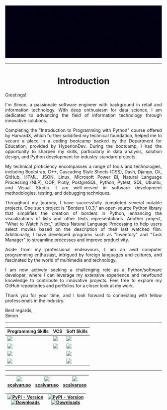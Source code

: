 <div align='center'>

![scalvaruso banner header](https://raw.githubusercontent.com/scalvaruso/scalvaruso/main/images/scalvaruso.gif)

</div>

---

<h1 align='center'>Introduction</h1>
<div align='justify'>
<p>Greetings!</p>
<p>I'm Simon, a passionate software engineer with background in retail and information technology. With deep enthusiasm for data science, I am dedicated to advancing the field of information technology through innovative solutions.</p>
<p>Completing the "Introduction to Programming with Python" course offered by HarvardX, which further solidified my technical foundation, helped me to secure a place in a coding bootcamp backed by the Department for Education, provided by HyperionDev. During the bootcamp, I had the opportunity to sharpen my skills, particularly in data analysis, solution design, and Python development for industry-standard projects.</p>
<p>My technical proficiency encompasses a range of tools and technologies, including Bootstrap, C++, Cascading Style Sheets (CSS), Dash, Django, Git, GitHub, HTML, JSON, Linux, Microsoft Power BI, Natural Language Processing (NLP), OOP, Plotly, PostgreSQL, Python, Pytest, SQL, Ubuntu, and Visual Studio. I am well-versed in software development methodologies, testing, and debugging techniques.</p>
<p>Throughout my journey, I have successfully completed several notable projects. One such project is "Borders 1.0.3," an open-source Python library that simplifies the creation of borders in Python, enhancing the visualizations of lists and other texts representations. Another project, "What to Watch Next," utilizes Natural Language Processing to help users select movies based on the description of their last watched film. Additionally, I have developed programs such as "Inventory" and "Task Manager" to streamline processes and improve productivity.</p>
<p>Aside from my professional endeavours, I am an avid computer programming enthusiast, intrigued by foreign languages and cultures, and fascinated by the world of multimedia and technology.</p>
<p>I am now actively seeking a challenging role as a Python/software developer, where I can leverage my extensive experience and newfound knowledge to contribute to innovative projects. Feel free to explore my GitHub repositories and portfolios for a closer look at my work.</p>
<p>Thank you for your time, and I look forward to connecting with fellow professionals in the industry.</p>
<p>Best regards,<br>
Simon</p>
</div>

---

<div align='center'>

| <div align='center'> Programming Skills </div> | <div align='center'> VCS </div> | <div align='center'> Soft Skills </div> |
| ----- | ----- | ----- |
| ![](https://img.shields.io/badge/Code-Python-informational?style=for-the-badge&&logo=python&logoColor=white&color=FD207D) | ![](https://img.shields.io/badge/VCS-GIT-informational?style=for-the-badge&&logo=Git&logoColor=white&color=01E8C8)  | ![](https://img.shields.io/badge/PS-Problem_Solving-informational?style=for-the-badge&&logo=Trino&logoColor=white&color=magenta) |
| ![](https://img.shields.io/badge/Code-C++-informational?style=for-the-badge&&logo=cplusplus&logoColor=white&color=FD207D) | ![](https://img.shields.io/badge/VCS-GitHub-informational?style=for-the-badge&&logo=GitHub&logoColor=white&color=01E8C8) | ![](https://img.shields.io/badge/AS-Analytical_Skills-informational?style=for-the-badge&&logo=futurelearn&logoColor=white&color=magenta) |
| ![](https://img.shields.io/badge/Code-HTML5-informational?style=for-the-badge&&logo=HTML5&logoColor=white&color=FD207D) || ![](https://img.shields.io/badge/CT-Critical_Thinking-informational?style=for-the-badge&&logo=codereview&logoColor=white&color=magenta) |
| ![](https://img.shields.io/badge/Code-CSS3-informational?style=for-the-badge&&logo=CSS3&logoColor=white&color=FD207D) | | ![](https://img.shields.io/badge/TP-Team_Player-informational?style=for-the-badge&&logo=Draugiem.lv&logoColor=white&color=magenta) |

</div>

---

<div align='center'>

| <div align='center'> ![](https://img.shields.io/badge/GitHub-informational?style=for-the-badge&logo=GitHub&logoColor=black&color=white) <br> [scalvaruso](https://github.com/scalvaruso) </div> | <div align='center'> ![](https://img.shields.io/badge/PyPi-informational?style=for-the-badge&logo=pypi&logoColor=blue&color=white) <br> [scalvaruso](https://pypi.org/user/scalvaruso/) </div> | <div align='center'> ![](https://img.shields.io/badge/LinkedIn-informational?style=for-the-badge&logo=linkedin&logoColor=blue&color=white) <br> [scalvaruso](https://www.linkedin.com/in/calvaruso/) </div> |
|---|---|---|

|<div align='center'>[![PyPI - Version](https://img.shields.io/pypi/v/borders?logo=python&logoColor=white&label=borders&color=blue)](https://github.com/scalvaruso/borders)<br>[![Downloads](https://static.pepy.tech/badge/borders)](https://pepy.tech/project/borders)</div>|<div align='center'>[![PyPI - Version](https://img.shields.io/pypi/v/textlinebreaker?logo=python&logoColor=white&label=textlinebreaker&color=blue)](https://github.com/scalvaruso/textlinebreaker/)<br>[![Downloads](https://static.pepy.tech/badge/textlinebreaker)](https://pepy.tech/project/textlinebreaker)</div>|
|---|---|

</div>
